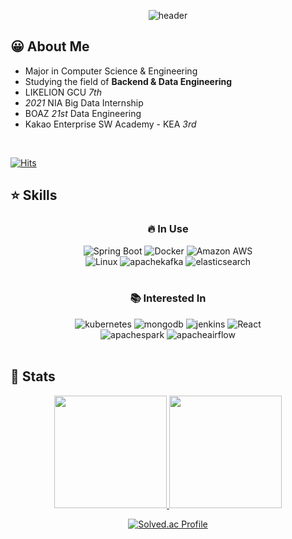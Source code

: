 <div align="center">
  
  ![header](https://capsule-render.vercel.app/api?type=waving&color=auto&height=175&text=Hi%20🍀&animation=fadeIn&fontAlignY=35&fontSize=45)
</div>

## 😀 About Me
- Major in Computer Science & Engineering
- Studying the field of **Backend & Data Engineering**
- LIKELION GCU *7th*
- *2021* NIA Big Data Internship
- BOAZ *21st* Data Engineering
- Kakao Enterprise SW Academy - KEA *3rd*

<br>

[![Hits](https://hits.seeyoufarm.com/api/count/incr/badge.svg?url=https%3A%2F%2Fgithub.com%2Foo-ni&count_bg=%2379C83D&title_bg=%23555555&icon=&icon_color=%23E7E7E7&title=hits&edge_flat=false)](https://hits.seeyoufarm.com)

## ⭐️ Skills

<div align="center" dir="auto">
  <h3>
    <a>
      🔥 In Use
    </a>
  </h3>
  <a>
    <img alt="Spring Boot" src="https://img.shields.io/badge/Spring Boot-6DB33F?style=for-the-badge&logo=Spring Boot&logoColor=white">
  </a>
  <a>
    <img alt="Docker" src="https://img.shields.io/badge/Docker-2496ED?style=for-the-badge&logo=Docker&logoColor=white">
  </a>
  <a>
    <img alt="Amazon AWS" src="https://img.shields.io/badge/AWS-232F3E?style=for-the-badge&logo=Amazon AWS&logoColor=white">
  </a>

  <br>
  <a>
    <img alt="Linux" src="https://img.shields.io/badge/Linux-FCC624?style=for-the-badge&logo=Linux&logoColor=white">
  </a>
  <a>
    <img alt="apachekafka" src="https://img.shields.io/badge/apache kafka-231F20?style=for-the-badge&logo=apachekafka&logoColor=white">
  </a>
  <a>
    <img alt="elasticsearch" src="https://img.shields.io/badge/elastic search-005571?style=for-the-badge&logo=elasticsearch&logoColor=white">
  </a>
  <br>
  <a></a>
  
</div>

<br>

<div align="center" dir="auto">
  <h3>
    <a>
      📚 Interested In
    </a>
  </h3>
  <a>
    <img alt="kubernetes" src="https://img.shields.io/badge/kubernetes-326CE5?style=for-the-badge&logo=kubernetes&logoColor=white">
  </a>
  <a>
    <img alt="mongodb" src="https://img.shields.io/badge/Mongodb-47A248?style=for-the-badge&logo=mongodb&logoColor=white">
  </a>
  <a>
    <img alt="jenkins" src="https://img.shields.io/badge/jenkins-D24939?style=for-the-badge&logo=jenkins&logoColor=white">
  </a>
  <a>
    <img alt="React" src="https://img.shields.io/badge/React-61DAFB?style=for-the-badge&logo=React&logoColor=white">
  </a>
  <br>
  <a>
    <img alt="apachespark" src="https://img.shields.io/badge/apache spark-E25A1C?style=for-the-badge&logo=apachespark&logoColor=white">
  </a>
  <a>
    <img alt="apacheairflow" src="https://img.shields.io/badge/apache airflow-017CEE?style=for-the-badge&logo=apacheairflow&logoColor=white">
  </a>
  
  
</div>

<br>

<!--
<div align="center" dir="auto">
  <h3>
    <a>
      🌱 Experienced
    </a>
  </h3>
  <a>
    <img alt="C++" src="https://img.shields.io/badge/C++-00599C?style=for-the-badge&logo=Cplusplus&logoColor=white">
  </a>
  <a>
    <img alt="Django" src="https://img.shields.io/badge/Django-092E20?style=for-the-badge&logo=Django&logoColor=white">
  </a>
  <a>
    <img alt="flask" src="https://img.shields.io/badge/flask-000000?style=for-the-badge&logo=flask&logoColor=white">
  </a>
  <a>
    <img alt="pytorch" src="https://img.shields.io/badge/pytorch-EE4C2C?style=for-the-badge&logo=pytorch&logoColor=white">
  </a>
  <br>
  <a>
    <img alt="pandas" src="https://img.shields.io/badge/pandas-150458?style=for-the-badge&logo=pandas&logoColor=white">
  </a>
  <a>
    <img alt="numpy" src="https://img.shields.io/badge/numpy-013243?style=for-the-badge&logo=numpy&logoColor=white">
  </a>
  <a>
    <img alt="qgis" src="https://img.shields.io/badge/qgis-589632?style=for-the-badge&logo=qgis&logoColor=white">
  </a>
  <a>
    <img alt="scikitlearn" src="https://img.shields.io/badge/scikitlearn-F7931E?style=for-the-badge&logo=scikitlearn&logoColor=white">
  </a>
  
</div>
-->

## 🎲 Stats
<div align="center" dir="auto">
  <a href="https://github.com/oo-ni/github-readme-stats">
    <img height="180em" src="https://github-readme-stats.vercel.app/api?username=oo-ni&include_all_commits=true&show_icons=true&theme=buefy" style="max-width: 100%">
  </a>
  <a>
  <img height="180em" src="https://github-readme-stats.vercel.app/api/top-langs/?username=oo-ni&layout=compact" style="max-width: 100%">
  </a>
</div>
<div align="center" dir="auto">
  
  [![Solved.ac Profile](http://mazassumnida.wtf/api/v2/generate_badge?boj=bdbsrjsdn)](https://solved.ac/bdbsrjsdn/)
</div>


